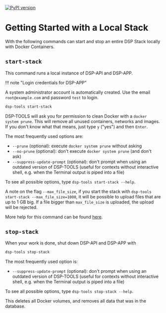 [![PyPI version](https://badge.fury.io/py/dsp-tools.svg)](https://badge.fury.io/py/dsp-tools)


# Getting Started with a Local Stack

With the following commands can start and stop an entire DSP Stack locally with Docker Containers.


## `start-stack`


This command runs a local instance of DSP-API and DSP-APP.

!!! note "Login credentials for DSP-APP"

  A system administrator account is automatically created.
  Use the email `root@example.com` and password `test` to login.


```bash
dsp-tools start-stack
```

DSP-TOOLS will ask you for permission to clean Docker with a `docker system prune`.
This will remove all unused containers, networks and images.
If you don't know what that means, just type `y` ("yes") and then `Enter`.

The most frequently used options are:

- `--prune` (optional): execute `docker system prune` without asking
- `--no-prune` (optional): don't execute `docker system prune` (and don't ask)
- `--suppress-update-prompt` (optional): don't prompt when using an outdated version of DSP-TOOLS 
  (useful for contexts without interactive shell, e.g. when the Terminal output is piped into a file)

To see all possible options, type `dsp-tools start-stack --help`.

A note on the flag `--max_file_size`, if you start the stack with `dsp-tools start-stack --max_file_size=1000`, 
it will be possible to upload files that are up to 1 GB big. 
If a file bigger than `max_file_size` is uploaded, 
the upload will be rejected.

More help for this command can be found [here](./developers/start-stack.md).


## `stop-stack`

When your work is done, shut down DSP-API and DSP-APP with

```bash
dsp-tools stop-stack
```

The most frequently used option is:

- `--suppress-update-prompt` (optional): don't prompt when using an outdated version of DSP-TOOLS 
  (useful for contexts without interactive shell, e.g. when the Terminal output is piped into a file)


To see all possible options, type `dsp-tools stop-stack --help`.

This deletes all Docker volumes, and removes all data that was in the database.
